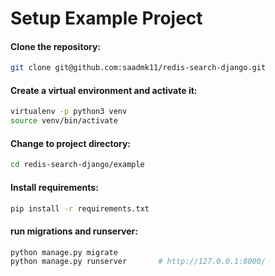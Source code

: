 # Setup Example Project

#### Clone the repository:

```bash
git clone git@github.com:saadmk11/redis-search-django.git
```

#### Create a virtual environment and activate it:

```bash
virtualenv -p python3 venv
source venv/bin/activate
```

#### Change to project directory:

```bash
cd redis-search-django/example
```

#### Install requirements:

```bash
pip install -r requirements.txt
```

#### run migrations and runserver:

```bash
python manage.py migrate
python manage.py runserver       # http://127.0.0.1:8000/
```
